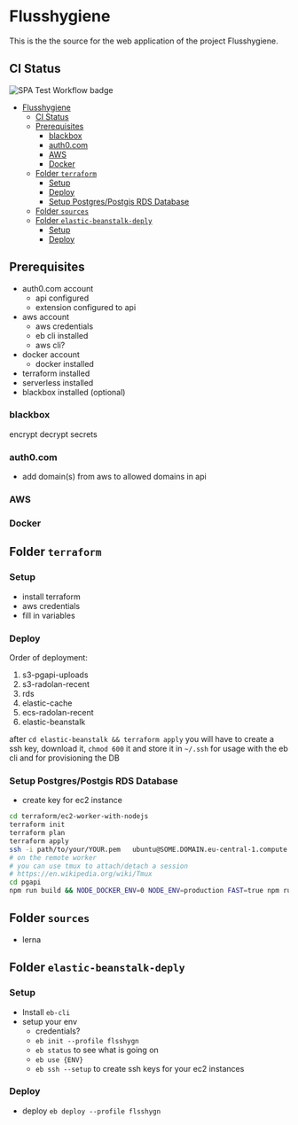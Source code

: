 # Flusshygiene


This is the the source for the web application of the project Flusshygiene.  

## CI Status

![SPA Test Workflow badge](https://github.com/technologiestiftung/flusshygiene/workflows/.github/workflows/spa-tests.yml/badge.svg)  

<!-- https://github.com/<OWNER>/<REPOSITORY>/workflows/<WORKFLOW_FILE_PATH>/badge.svg -->

<!-- @import "[TOC]" {cmd="toc" depthFrom=1 depthTo=6 orderedList=false} -->

<!-- code_chunk_output -->

- [Flusshygiene](#flusshygiene)
  - [CI Status](#ci-status)
  - [Prerequisites](#prerequisites)
    - [blackbox](#blackbox)
    - [auth0.com](#auth0com)
    - [AWS](#aws)
    - [Docker](#docker)
  - [Folder `terraform`](#folder-terraform)
    - [Setup](#setup)
    - [Deploy](#deploy)
    - [Setup Postgres/Postgis RDS Database](#setup-postgrespostgis-rds-database)
  - [Folder `sources`](#folder-sources)
  - [Folder `elastic-beanstalk-deply`](#folder-elastic-beanstalk-deply)
    - [Setup](#setup-1)
    - [Deploy](#deploy-1)

<!-- /code_chunk_output -->

## Prerequisites

- auth0.com account
  - api configured
  - extension configured to api
- aws account
  - aws credentials
  - eb cli installed
  - aws cli?
- docker account
  - docker installed
- terraform installed
- serverless installed
- blackbox installed (optional)


### blackbox

encrypt decrypt secrets

### auth0.com

- add domain(s) from aws to allowed domains in api

### AWS

### Docker

## Folder `terraform`


### Setup

- install terraform
- aws credentials
- fill in variables

### Deploy

Order of deployment:

1. s3-pgapi-uploads
2. s3-radolan-recent
3. rds
4. elastic-cache
5. ecs-radolan-recent
6. elastic-beanstalk

after `cd elastic-beanstalk && terraform apply` you will have to create a ssh key, download it, `chmod 600` it and store it in `~/.ssh` for usage with the eb cli and for provisioning the DB

### Setup Postgres/Postgis RDS Database

- create key for ec2 instance

```bash
cd terraform/ec2-worker-with-nodejs
terraform init
terraform plan
terraform apply
ssh -i path/to/your/YOUR.pem   ubuntu@SOME.DOMAIN.eu-central-1.compute.amazonaws.com
# on the remote worker
# you can use tmux to attach/detach a session
# https://en.wikipedia.org/wiki/Tmux
cd pgapi
npm run build && NODE_DOCKER_ENV=0 NODE_ENV=production FAST=true npm run populatedb
```

## Folder `sources`

- lerna


## Folder `elastic-beanstalk-deply`

### Setup

- Install `eb-cli`
- setup your env 
  - credentials?
  - `eb init --profile flsshygn`
  - `eb status` to see what is going on
  - `eb use {ENV}`
  - `eb ssh --setup` to create ssh keys for your ec2 instances

### Deploy

- deploy `eb deploy --profile flsshygn`


